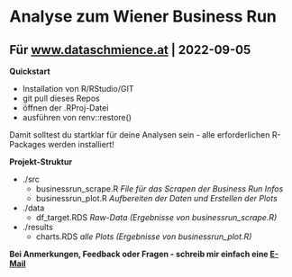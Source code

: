 # Analyse zum Wiener Business Run
## Für www.dataschmience.at | 2022-09-05

**Quickstart**
- Installation von R/RStudio/GIT
- git pull dieses Repos
- öffnen der .RProj-Datei
- ausführen von renv::restore() 

Damit solltest du startklar für deine Analysen sein - alle erforderlichen R-Packages werden installiert!

**Projekt-Struktur**
- ./src
  - businessrun_scrape.R *File für das Scrapen der Business Run Infos*
  - businessrun_plot.R *Aufbereiten der Daten und Erstellen der Plots*
- ./data
  - df_target.RDS *Raw-Data (Ergebnisse von businessrun_scrape.R)*
- ./results
  - charts.RDS *alle Plots (Ergebnisse von businessrun_plot.R)*

**Bei Anmerkungen, Feedback oder Fragen - schreib mir einfach eine [E-Mail](mailto:dataschmience@gmail.com)**
